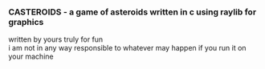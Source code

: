 ### CASTEROIDS - a game of asteroids written in c using raylib for graphics
written by yours truly for fun\
i am not in any way responsible to whatever may happen if you run it on your machine
